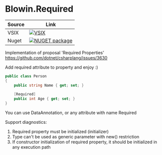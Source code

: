 # Blowin.Required

| Source      | Link |
| ----------- | ----------- |
| VSIX        | [![VSIX](https://img.shields.io/visual-studio-marketplace/d/Blowin.requiredproperty)](https://marketplace.visualstudio.com/items?itemName=Blowin.requiredproperty)       |
| Nuget       | [![NUGET package](https://img.shields.io/nuget/v/Blowin.Required.svg)](https://www.nuget.org/packages/Blowin.Required/)        |

Implementation of proposal 'Required Properties'
https://github.com/dotnet/csharplang/issues/3630

Add required attribute to property and enjoy :)

```c#
public class Person
{
    public string Name { get; set; }
    
    [Required]
    public int Age { get; set; }
}
```

You can use DataAnnotation, or any attribute with name Required

Support diagnostics:
1. Required property must be initialized (initializer)
2. Type can't be used as generic parameter with new() restriction
3. If constructor initialization of required property, it should be initialized in any execution path


